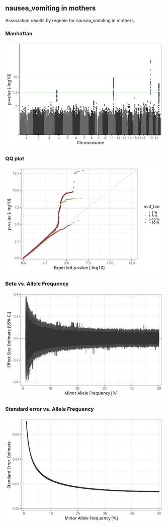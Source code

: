 ## nausea_vomiting in mothers
Association results by regenie for nausea_vomiting in mothers.
### Manhattan
![](figures/pop_mothers_pheno_nausea_vomiting_mh.png)
### QQ plot
![](figures/pop_mothers_pheno_nausea_vomiting_qq.png)
### Beta vs. Allele Frequency
![](figures/pop_mothers_pheno_nausea_vomiting_beta_af.png)
### Standard error vs. Allele Frequency
![](figures/pop_mothers_pheno_nausea_vomiting_se_af.png)
